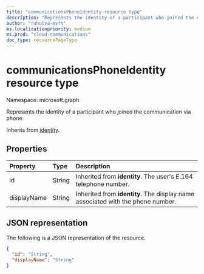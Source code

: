 ```yaml
--- 
title: "communicationsPhoneIdentity resource type"
description: "Represents the identity of a participant who joined the communication via phone."
author: "rahulva-msft"
ms.localizationpriority: medium
ms.prod: "cloud-communications"
doc_type: resourcePageType
---
```


# communicationsPhoneIdentity resource type

Namespace: microsoft.graph

Represents the identity of a participant who joined the communication via phone.

Inherits from [identity](identity.md).

## Properties

| Property                       | Type                        | Description                                                                                                                                       |
| :----------------------------- | :---------------------------| :-------------------------------------------------------------------------------------------------------------------------------------------------|
| id | String | Inherited from **identity**. The user's E.164 telephone number. |
| displayName | String | Inherited from **identity**. The display name associated with the phone number. |

## JSON representation

The following is a JSON representation of the resource.

<!-- {
  "blockType": "resource",
  "@odata.type": "microsoft.graph.communicationsPhoneIdentity",
  "optionalProperties": [
    "displayName"
  ],
} -->
```json
{
  "id": "String",
  "displayName": "String"
}
```

